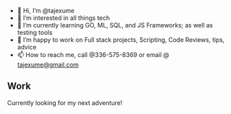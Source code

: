 - 👋 Hi, I’m @tajexume
- 👀 I’m interested in all things tech
- 🌱 I’m currently learning GO, ML, SQL, and JS Frameworks; as well as testing tools
- 💞️ I’m happy to work on Full stack projects, Scripting, Code Reviews, tips, advice
- 📫 How to reach me, call @336-575-8369 or email @ tajexume@gmail.com
## Work
Currently looking for my next adventure! 
<!---
tajexume/tajexume is a ✨ special ✨ repository because its `README.md` (this file) appears on your GitHub profile.
You can click the Preview link to take a look at your changes.
--->
